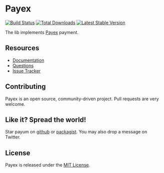 # Payex
[![Build Status](https://travis-ci.org/Payum/Payex.png?branch=master)](https://travis-ci.org/Payum/Payex) [![Total Downloads](https://poser.pugx.org/payum/payex/d/total.png)](https://packagist.org/packages/payum/payex) [![Latest Stable Version](https://poser.pugx.org/payum/payex/version.png)](https://packagist.org/packages/payum/payex)

The lib implements [Payex](http://www.payexpim.com/) payment.

## Resources

* [Documentation](docs/index.md)
* [Questions](http://stackoverflow.com/questions/tagged/payum)
* [Issue Tracker](https://github.com/Payum/Payex/issues)

## Contributing

Payex is an open source, community-driven project. Pull requests are very welcome.

## Like it? Spread the world!

Star payum on [github](https://github.com/Payum/Payex) or [packagist](https://packagist.org/packages/payum/payex).
You may also drop a message on Twitter.

## License

Payex is released under the [MIT License](LICENSE).
